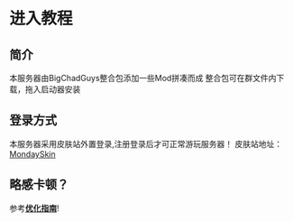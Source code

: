 # 进入教程

## 简介
本服务器由BigChadGuys整合包添加一些Mod拼凑而成
整合包可在群文件内下载，拖入启动器安装

## 登录方式
本服务器采用皮肤站外置登录,注册登录后才可正常游玩服务器！
皮肤站地址：[MondaySkin](https://skin.monday-ovo.top)

## 略感卡顿？
参考[**优化指南**](https://rpg.prominence.wiki/performance-guide)!